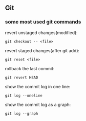 ## Git
### some most used git commands

revert unstaged changes(modified):
```
git checkout -- <file>
```

revert staged changes(after git add):
```
git reset <file>
```
rollback the last commit:
```
git revert HEAD
```

show the commit log in one line:
```
git log --oneline
```

show the commit log as a graph:
```
git log --graph
```

